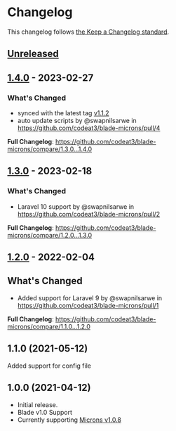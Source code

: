 # Changelog

This changelog follows [the Keep a Changelog standard](https://keepachangelog.com).

## [Unreleased](https://github.com/codeat3/blade-microns/compare/1.4.0...HEAD)

## [1.4.0](https://github.com/codeat3/blade-microns/compare/1.3.0...1.4.0) - 2023-02-27

### What's Changed

- synced with the latest tag [v1.1.2](https://github.com/stephenhutchings/microns/releases/tag/v1.1.2)
- auto update scripts by @swapnilsarwe in https://github.com/codeat3/blade-microns/pull/4

**Full Changelog**: https://github.com/codeat3/blade-microns/compare/1.3.0...1.4.0

## [1.3.0](https://github.com/codeat3/blade-microns/compare/1.2.0...1.3.0) - 2023-02-18

### What's Changed

- Laravel 10 support by @swapnilsarwe in https://github.com/codeat3/blade-microns/pull/2

**Full Changelog**: https://github.com/codeat3/blade-microns/compare/1.2.0...1.3.0

## [1.2.0](https://github.com/codeat3/blade-microns/compare/1.1.0...1.2.0) - 2022-02-04

## What's Changed

- Added support for Laravel 9 by @swapnilsarwe in https://github.com/codeat3/blade-microns/pull/1

**Full Changelog**: https://github.com/codeat3/blade-microns/compare/1.1.0...1.2.0

## 1.1.0 (2021-05-12)

Added support for config file

## 1.0.0 (2021-04-12)

- Initial release.
- Blade v1.0 Support
- Currently supporting [Microns v1.0.8](https://github.com/stephenhutchings/microns/releases/tag/v1.0.8)
